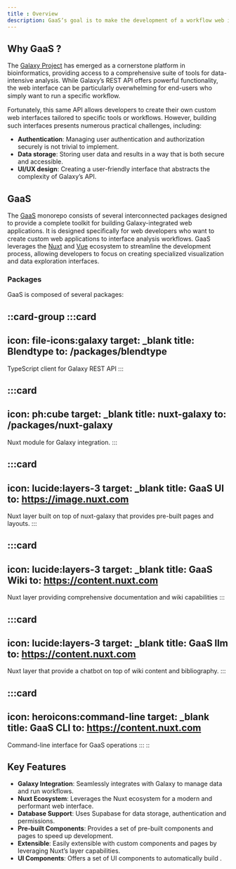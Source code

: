 ```yaml
---
title : Overview
description: GaaSʼs goal is to make the development of a workflow web interface easy.
---
```


## Why GaaS ?

The [Galaxy Project](https://galaxyproject.org/) has emerged as a cornerstone platform in bioinformatics, providing access to
a comprehensive suite of tools for data-intensive analysis. While Galaxy’s REST API offers powerful
functionality, the web interface can be particularly overwhelming for end-users who simply want to
run a speciﬁc workﬂow.

Fortunately, this same API allows developers to create their own custom web interfaces 
tailored to speciﬁc tools or workﬂows. 
However, building such interfaces presents numerous practical challenges, including:
- **Authentication**: Managing user authentication and authorization securely is not trivial to implement.
- **Data storage**: Storing user data and results in a way that is both secure and accessible.
- **UI/UX design**: Creating a user-friendly interface that abstracts the complexity of Galaxy’s API.


## GaaS

The [GaaS](https://github/rplanel/GaaS) monorepo consists of several interconnected packages 
designed to provide a complete toolkit for building Galaxy-integrated web applications. 
It is designed speciﬁcally for web developers who want to create custom web applications to interface analysis workflows.
GaaS leverages the [Nuxt](https://nuxt.com/) and [Vue](https://vuejs.org/) ecosystem to streamline the development process, 
allowing developers to focus on creating specialized visualization and data exploration interfaces. 


### Packages
GaaS is composed of several packages:

::card-group
  :::card
  ---
  icon: file-icons:galaxy
  target: _blank
  title: Blendtype
  to: /packages/blendtype
  ---
  TypeScript client for Galaxy REST API
  :::

  :::card
  ---
  icon: ph:cube
  target: _blank
  title: nuxt-galaxy
  to: /packages/nuxt-galaxy
  ---
  Nuxt module for Galaxy integration.
  :::

  :::card
  ---
  icon: lucide:layers-3
  target: _blank
  title: GaaS UI
  to: https://image.nuxt.com
  ---
  Nuxt layer built on top of nuxt-galaxy that provides pre-built pages and layouts.
  :::

  
  :::card
  ---
  icon: lucide:layers-3
  target: _blank
  title: GaaS Wiki
  to: https://content.nuxt.com
  ---
  Nuxt layer providing comprehensive documentation and wiki capabilities
  :::

  :::card
  ---
  icon: lucide:layers-3
  target: _blank
  title: GaaS llm
  to: https://content.nuxt.com
  ---
  Nuxt layer that provide a chatbot on top of wiki content and bibliography.
  :::

  :::card
  ---
  icon: heroicons:command-line
  target: _blank
  title: GaaS CLI
  to: https://content.nuxt.com
  ---
  Command-line interface for GaaS operations
  :::
::

## Key Features

- **Galaxy Integration**: Seamlessly integrates with Galaxy to manage data and run workflows.
- **Nuxt Ecosystem**: Leverages the Nuxt ecosystem for a modern and performant web interface.
- **Database Support**: Uses Supabase for data storage, authentication and permissions.
- **Pre-built Components**: Provides a set of pre-built components and pages to speed up development.
- **Extensible**: Easily extensible with custom components and pages by leveraging Nuxt’s layer capabilities.
- **UI Components**: Offers a set of UI components to automatically build .